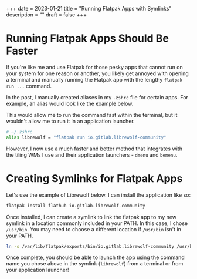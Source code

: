 +++
date = 2023-01-21
title = "Running Flatpak Apps with Symlinks"
description = ""
draft = false
+++

# Running Flatpak Apps Should Be Faster

If you're like me and use Flatpak for those pesky apps that cannot run on your
system for one reason or another, you likely get annoyed with opening a terminal
and manually running the Flatpak app with the lengthy `flatpak run ...` command.

In the past, I manually created aliases in my `.zshrc` file for certain apps.
For example, an alias would look like the example below.

This would allow me to run the command fast within the terminal, but it
wouldn't allow me to run it in an application launcher.

```sh
# ~/.zshrc
alias librewolf = "flatpak run io.gitlab.librewolf-community"
```

However, I now use a much faster and better method that integrates with the
tiling WMs I use and their application launchers - `dmenu` and `bemenu`.

# Creating Symlinks for Flatpak Apps

Let's use the example of Librewolf below. I can install the application like
so:

```sh
flatpak install flathub io.gitlab.librewolf-community
```

Once installed, I can create a symlink to link the flatpak app to my new symlink
in a location commonly included in your PATH. In this case, I chose `/usr/bin`.
You may need to choose a different location if `/usr/bin` isn't in your PATH.

```sh
ln -s /var/lib/flatpak/exports/bin/io.gitlab.librewolf-community /usr/bin/librewolf
```

Once complete, you should be able to launch the app using the command name you
chose above in the symlink (`librewolf`) from a terminal or from your
application launcher!
